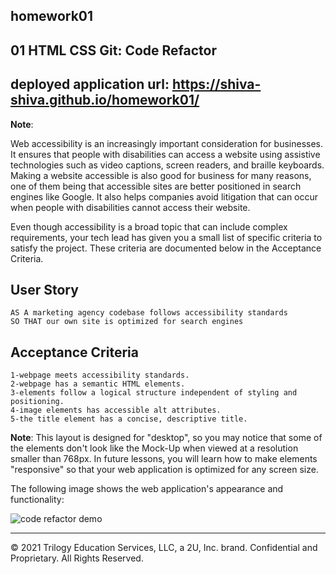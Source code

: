 ## homework01
## 01 HTML CSS Git: Code Refactor
## deployed application url: https://shiva-shiva.github.io/homework01/


**Note**: 

Web accessibility is an increasingly important consideration for businesses. It ensures that people with disabilities can access a website using assistive technologies such as video captions, screen readers, and braille keyboards. Making a website accessible is also good for business for many reasons, one of them being that accessible sites are better positioned in search engines like Google. It also helps companies avoid litigation that can occur when people with disabilities cannot access their website.

Even though accessibility is a broad topic that can include complex requirements, your tech lead has given you a small list of specific criteria to satisfy the project. These criteria are documented below in the Acceptance Criteria.


## User Story

```
AS A marketing agency codebase follows accessibility standards
SO THAT our own site is optimized for search engines
```

## Acceptance Criteria

```
1-webpage meets accessibility standards.
2-webpage has a semantic HTML elements.
3-elements follow a logical structure independent of styling and positioning.
4-image elements has accessible alt attributes.
5-the title element has a concise, descriptive title.
```


**Note**: This layout is designed for "desktop", so you may notice that some of the elements don't look like the Mock-Up when viewed at a resolution smaller than 768px. In future lessons, you will learn how to make elements "responsive" so that your web application is optimized for any screen size.

The following image shows the web application's appearance and functionality:

![code refactor demo](./Assets/01-html-css-git-homework-demo.png)

- - -
© 2021 Trilogy Education Services, LLC, a 2U, Inc. brand. Confidential and Proprietary. All Rights Reserved.
